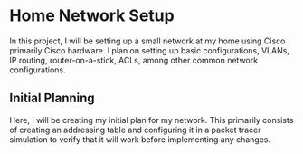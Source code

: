 # Home Network Setup

In this project, I will be setting up a small network at my home using Cisco primarily Cisco hardware. I plan on setting up basic configurations, VLANs, IP routing, router-on-a-stick, ACLs, among other common network configurations.

## Initial Planning

Here, I will be creating my initial plan for my network. This primarily consists of creating an addressing table and configuring it in a packet tracer simulation to verify that it will work before implementing any changes.
